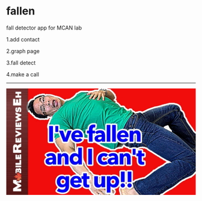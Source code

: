 # fallen
fall detector app for MCAN lab

1.add contact

2.graph page

3.fall detect

4.make a call 



------------------------------------------
![Home Page ](https://github.com/sangramdesai123/fallen/blob/master/img/1.jpg)
